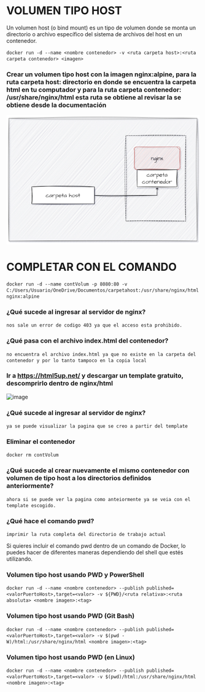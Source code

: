# VOLUMEN TIPO HOST
Un volumen host (o bind mount) es un tipo de volumen donde se monta un directorio o archivo específico del sistema de archivos del host en un contenedor.

```
docker run -d --name <nombre contenedor> -v <ruta carpeta host>:<ruta carpeta contenedor> <imagen> 
```

### Crear un volumen tipo host con la imagen nginx:alpine, para la ruta carpeta host: directorio en donde se encuentra la carpeta html en tu computador y para la ruta carpeta contenedor: /usr/share/nginx/html esta ruta se obtiene al revisar la se obtiene desde la documentación
![Volúmenes](imagenes/volumen-host.PNG)
# COMPLETAR CON EL COMANDO
```
docker run -d --name contVolum -p 8080:80 -v C:/Users/Usuario/OneDrive/Documentos/carpetahost:/usr/share/nginx/html nginx:alpine
```

### ¿Qué sucede al ingresar al servidor de nginx?
```
nos sale un error de codigo 403 ya que el acceso esta prohibido.
```
### ¿Qué pasa con el archivo index.html del contenedor?
```
no encuentra el archivo index.html ya que no existe en la carpeta del contenedor y por lo tanto tampoco en la copia local
```
### Ir a https://html5up.net/ y descargar un template gratuito, descomprirlo dentro de nginx/html
![image](https://github.com/kelly-sangoluisa/2024A-ISWD633-GR1/assets/94008979/abf730c7-9d27-4a8c-b935-5cc809445ee6)

### ¿Qué sucede al ingresar al servidor de nginx?
```
ya se puede visualizar la pagina que se creo a partir del template
```
### Eliminar el contenedor 
```
docker rm contVolum
```

### ¿Qué sucede al crear nuevamente el mismo contenedor con volumen de tipo host a los directorios definidos anteriormente?
```
ahora si se puede ver la pagina como anteiormente ya se veia con el template escogido.
```

### ¿Qué hace el comando pwd?
```
imprimir la ruta completa del directorio de trabajo actual
```
Si quieres incluir el comando pwd dentro de un comando de Docker, lo puedes hacer de diferentes maneras dependiendo del shell que estés utilizando.


### Volumen tipo host usando PWD y PowerShell
```
docker run -d --name <nombre contenedor> --publish published=<valorPuertoHost>,target=<valor> -v ${PWD}/<ruta relativa>:<ruta absoluta> <nombre imagen>:<tag> 
```

### Volumen tipo host usando PWD (Git Bash)

```
docker run -d --name <nombre contenedor> --publish published=<valorPuertoHost>,target=<valor> -v $(pwd -W)/html:/usr/share/nginx/html <nombre imagen>:<tag> 
```

### Volumen tipo host usando PWD (en Linux)

```
docker run -d --name <nombre contenedor> --publish published=<valorPuertoHost>,target=<valor> -v $(pwd)/html:/usr/share/nginx/html <nombre imagen>:<tag> 
```

